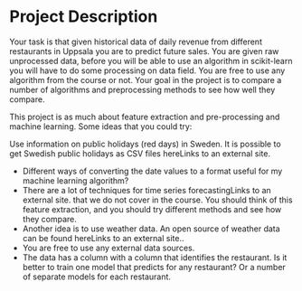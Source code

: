# Project Description
Your task is that given historical data of daily revenue from different restaurants in Uppsala you are to predict future sales.  You are given raw unprocessed data, before you will be able to use an algorithm in scikit-learn you will have to do some processing on data field.  You are free to use any algorithm from the course or not.  Your goal in the project is to compare a number of algorithms and preprocessing methods to see how well they compare. 

This project is as much about feature extraction and pre-processing and machine learning. Some ideas that you could try:

Use information on public holidays (red days) in Sweden. It is possible to get Swedish public holidays as CSV files hereLinks to an external site.
* Different ways of converting the date values to a format useful for my machine learning algorithm? 
* There are a lot of techniques for time series forecastingLinks to an external site.   that we do not cover in the course. You should think of this feature extraction, and you should try different methods and see how they compare.
* Another idea is to use weather data. An open source of weather data can be found hereLinks to an external site.. 
* You are free to use any external data sources. 
* The data has a column with a column that identifies the restaurant. Is it better to train one model that predicts for any restaurant? Or a number of separate  models for each restaurant.  
